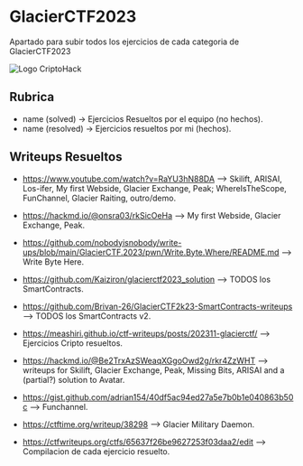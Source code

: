 # GlacierCTF2023

Apartado para subir todos los ejercicios de cada categoria de GlacierCTF2023

![Logo CriptoHack](https://github.com/MaestroKesero/GlalcierCTF2023/blob/main/Wallpaper.png)

## Rubrica

- name (solved) -> Ejercicios Resueltos por el equipo (no hechos).
- name (resolved) -> Ejercicios resueltos por mi (hechos).

## Writeups Resueltos
- https://www.youtube.com/watch?v=RaYU3hN88DA --> Skilift, ARISAI, Los-ifer, My first Webside, Glacier Exchange, Peak; WhereIsTheScope, FunChannel, Glacier Raiting, outro/demo.
- https://hackmd.io/@onsra03/rkSicOeHa --> My first Webside, Glacier Exchange, Peak.
- https://github.com/nobodyisnobody/write-ups/blob/main/GlacierCTF.2023/pwn/Write.Byte.Where/README.md --> Write Byte Here.
- https://github.com/Kaiziron/glacierctf2023_solution --> TODOS los SmartContracts.
- https://github.com/Brivan-26/GlacierCTF2k23-SmartContracts-writeups --> TODOS los SmartContracts v2.
- https://meashiri.github.io/ctf-writeups/posts/202311-glacierctf/ --> Ejercicios Cripto resueltos.
- https://hackmd.io/@Be2TrxAzSWeaqXGgoOwd2g/rkr4ZzWHT --> writeups for Skilift, Glacier Exchange, Peak, Missing Bits, ARISAI and a (partial?) solution to Avatar.
- https://gist.github.com/adrian154/40df5ac94ed27a5e7b0b1e040863b50c --> Funchannel.
- https://ctftime.org/writeup/38298 --> Glacier Military Daemon.
  

- https://ctfwriteups.org/ctfs/65637f26be9627253f03daa2/edit --> Compilacion de cada ejercicio resuelto.
